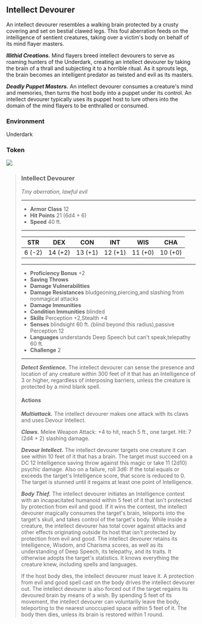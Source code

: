 ## Intellect Devourer
An intellect devourer resembles a walking brain protected by a crusty covering and set on bestial clawed legs. This foul aberration feeds on the intelligence of sentient creatures, taking over a victim's body on behalf of its mind flayer masters.

***Illithid Creations.*** Mind flayers breed intellect devourers to serve as roaming hunters of the Underdark, creating an intellect devourer by taking the brain of a thrall and subjecting it to a horrible ritual. As it sprouts legs, the brain becomes an intelligent predator as twisted and evil as its masters.

***Deadly Puppet Masters.*** An intellect devourer consumes a creature's mind and memories, then turns the host body into a puppet under its control. An intellect devourer typically uses its puppet host to lure others into the domain of the mind flayers to be enthralled or consumed.

### Environment
Underdark

### Token
![](IntellectDevourer-Token.png)

>### Intellect Devourer
>*Tiny aberration, lawful evil*
>___
>- **Armor Class** 12
>- **Hit Points** 21 (6d4 + 6)
>- **Speed** 40 ft.
>___
>|**STR**|**DEX**|**CON**|**INT**|**WIS**|**CHA**|
>|:---:|:---:|:---:|:---:|:---:|:---:|
>|6 (-2)|14 (+2)|13 (+1)|12 (+1)|11 (+0)|10 (+0)|
>
>___
>- **Proficiency Bonus** +2
>- **Saving Throws** 
>- **Damage Vulnerabilities** 
>- **Damage Resistances** bludgeoning,piercing,and slashing from nonmagical attacks
>- **Damage Immunities** 
>- **Condition Immunities** blinded
>- **Skills** Perception +2,Stealth +4
>- **Senses** blindsight 60 ft. (blind beyond this radius),passive Perception 12
>- **Languages** understands Deep Speech but can't speak,telepathy 60 ft.
>- **Challenge** 2
>___
>***Detect Sentience.*** The intellect devourer can sense the presence and location of any creature within 300 feet of it that has an Intelligence of 3 or higher, regardless of interposing barriers, unless the creature is protected by a mind blank spell.
>
>#### Actions
>***Multiattack.*** The intellect devourer makes one attack with its claws and uses Devour Intellect.
>
>***Claws.*** Melee Weapon Attack: +4 to hit, reach 5 ft., one target. Hit: 7 (2d4 + 2) slashing damage.
>
>***Devour Intellect.*** The intellect devourer targets one creature it can see within 10 feet of it that has a brain. The target must succeed on a DC 12 Intelligence saving throw against this magic or take 11 (2d10) psychic damage. Also on a failure, roll 3d6: If the total equals or exceeds the target's Intelligence score, that score is reduced to 0. The target is stunned until it regains at least one point of Intelligence.
>
>***Body Thief.*** The intellect devourer initiates an Intelligence contest with an incapacitated humanoid within 5 feet of it that isn't protected by protection from evil and good. If it wins the contest, the intellect devourer magically consumes the target's brain, teleports into the target's skull, and takes control of the target's body. While inside a creature, the intellect devourer has total cover against attacks and other effects originating outside its host that isn't protected by protection from evil and good. The intellect devourer retains its Intelligence, Wisdom, and Charisma scores, as well as its understanding of Deep Speech, its telepathy, and its traits. It otherwise adopts the target's statistics. It knows everything the creature knew, including spells and languages.
>
>If the host body dies, the intellect devourer must leave it. A protection from evil and good spell cast on the body drives the intellect devourer out. The intellect devourer is also forced out if the target regains its devoured brain by means of a wish. By spending 5 feet of its movement, the intellect devourer can voluntarily leave the body, teleporting to the nearest unoccupied space within 5 feet of it. The body then dies, unless its brain is restored within 1 round.
>

